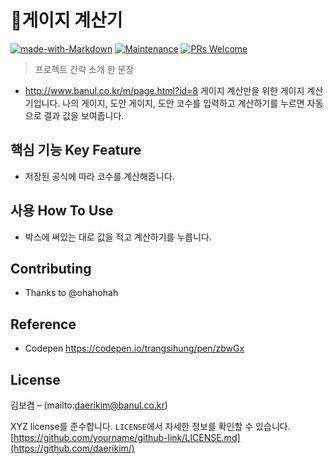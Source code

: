 

# 📏게이지 계산기

[![made-with-Markdown](https://img.shields.io/badge/Made%20with-Markdown-1f425f.svg)](http://commonmark.org)
[![Maintenance](https://img.shields.io/badge/Maintained%3F-yes-green.svg)](https://github.com/ohahohah/readme-template/graphs/commit-activity) 
[![PRs Welcome](https://img.shields.io/badge/PRs-welcome-brightgreen.svg?style=flat-square)](http://makeapullrequest.com)



> 프로젝트 간략 소개 한 문장 
- http://www.banul.co.kr/m/page.html?id=8
게이지 계산만을 위한 게이지 계산기입니다. 나의 게이지, 도안 게이지, 도안 코수를 입력하고 계산하기를 누르면 자동으로 결과 값을 보여줍니다.

## 핵심 기능  Key Feature
- 저장된 공식에 따라 코수를 계산해줍니다.

## 사용 How To Use
- 박스에 써있는 대로 값을 적고 계산하기를 누릅니다.

## Contributing

- Thanks to @ohahohah

## Reference
- Codepen https://codepen.io/trangsihung/pen/zbwGx


## License
김보겸 – (mailto:daerikim@banul.co.kr)  

XYZ license를 준수합니다. ``LICENSE``에서 자세한 정보를 확인할 수 있습니다.  
[https://github.com/yourname/github-link/LICENSE.md](https://github.com/daerikim/)
